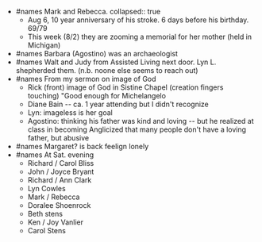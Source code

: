- #names Mark and Rebecca.
  collapsed:: true
	- Aug 6, 10 year anniversary of his stroke. 6 days before his birthday. 69/79
	- This week (8/2) they are zooming a memorial for her mother (held in Michigan)
- #names Barbara (Agostino) was an archaeologist
- #names Walt and Judy from Assisted Living next door. Lyn L. shepherded them. (n.b. noone else seems to reach out)
- #names From my sermon on image of God
	- Rick (front) image of God in Sistine Chapel (creation fingers touching) "Good enough for Michelangelo
	- Diane Bain -- ca. 1 year attending but I didn't recognize
	- Lyn: imageless is her goal
	- Agostino: thinking his father was kind and loving -- but he realized at class in becoming Anglicized that many people don't have a loving father, but abusive
- #names Margaret? is back feelign lonely
- #names At Sat. evening
	- Richard / Carol Bliss
	- John / Joyce Bryant
	- Richard / Ann Clark
	- Lyn Cowles
	- Mark / Rebecca
	- Doralee Shoenrock
	- Beth stens
	- Ken / Joy Vanlier
	- Carol Stens